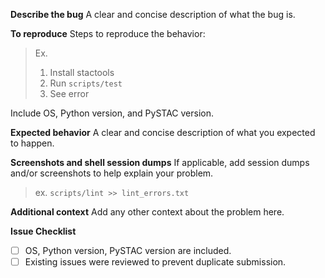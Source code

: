 **Describe the bug**
A clear and concise description of what the bug is.

**To reproduce**
Steps to reproduce the behavior:

> Ex.
>
> 1. Install stactools
> 2. Run `scripts/test`
> 3. See error

Include OS, Python version, and PySTAC version.

**Expected behavior**
A clear and concise description of what you expected to happen.

**Screenshots and shell session dumps**
If applicable, add session dumps and/or screenshots to help explain your problem.

> ex. `scripts/lint >> lint_errors.txt`

**Additional context**
Add any other context about the problem here.

**Issue Checklist**

- [ ] OS, Python version, PySTAC version are included.
- [ ] Existing issues were reviewed to prevent duplicate submission.
